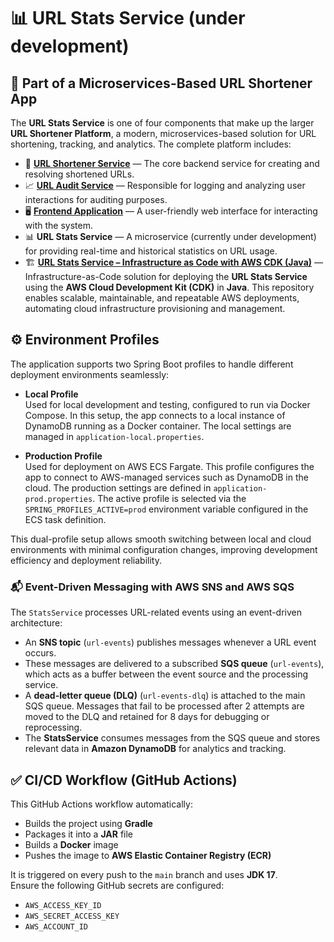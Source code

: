 # 📊 URL Stats Service (under development)

## 🧩 Part of a Microservices-Based URL Shortener App

The **URL Stats Service** is one of four components that make up the larger **URL Shortener Platform**, a modern, microservices-based solution for URL shortening, tracking, and analytics. The complete platform includes:

- 🔗 [**URL Shortener Service**](https://github.com/dobrevd/url_shortener_service) — The core backend service for creating and resolving shortened URLs.
- 📈 [**URL Audit Service**](https://github.com/dobrevd/url-audit-service) — Responsible for logging and analyzing user interactions for auditing purposes.
- 🖥️ [**Frontend Application**](https://github.com/dobrevd/url-shortener-frontend) — A user-friendly web interface for interacting with the system.
- 📊 **URL Stats Service** — A microservice (currently under development) for providing real-time and historical statistics on URL usage.
- 🏗️ [**URL Stats Service – Infrastructure as Code with AWS CDK (Java)**](https://github.com/dobrevd/url_shortener_stats_cdk) — Infrastructure-as-Code solution for deploying the **URL Stats Service** using the **AWS Cloud Development Kit (CDK)** in **Java**. This repository enables scalable, maintainable, and repeatable AWS deployments, automating cloud infrastructure provisioning and management.

## ⚙️ Environment Profiles

The application supports two Spring Boot profiles to handle different deployment environments seamlessly:

- **Local Profile**  
  Used for local development and testing, configured to run via Docker Compose. In this setup, the app connects to a local instance of DynamoDB running as a Docker container. The local settings are managed in `application-local.properties`.

- **Production Profile**  
  Used for deployment on AWS ECS Fargate. This profile configures the app to connect to AWS-managed services such as DynamoDB in the cloud. The production settings are defined in `application-prod.properties`. The active profile is selected via the `SPRING_PROFILES_ACTIVE=prod` environment variable configured in the ECS task definition.

This dual-profile setup allows smooth switching between local and cloud environments with minimal configuration changes, improving development efficiency and deployment reliability.

### 📬 Event-Driven Messaging with AWS SNS and AWS SQS

The `StatsService` processes URL-related events using an event-driven architecture:

- An **SNS topic** (`url-events`) publishes messages whenever a URL event occurs.
- These messages are delivered to a subscribed **SQS queue** (`url-events`), which acts as a buffer between the event source and the processing service.
- A **dead-letter queue (DLQ)** (`url-events-dlq`) is attached to the main SQS queue. Messages that fail to be processed after 2 attempts are moved to the DLQ and retained for 8 days for debugging or reprocessing.
- The **StatsService** consumes messages from the SQS queue and stores relevant data in **Amazon DynamoDB** for analytics and tracking.


## ✅ CI/CD Workflow (GitHub Actions)

This GitHub Actions workflow automatically:

- Builds the project using **Gradle**
- Packages it into a **JAR** file
- Builds a **Docker** image
- Pushes the image to **AWS Elastic Container Registry (ECR)**

It is triggered on every push to the `main` branch and uses **JDK 17**.  
Ensure the following GitHub secrets are configured:

- `AWS_ACCESS_KEY_ID`
- `AWS_SECRET_ACCESS_KEY`
- `AWS_ACCOUNT_ID`
